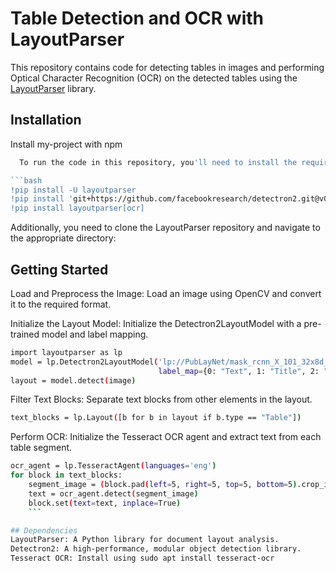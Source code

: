 
# Table Detection and OCR with LayoutParser

This repository contains code for detecting tables in images and performing Optical Character Recognition (OCR) on the detected tables using the [LayoutParser](https://github.com/Layout-Parser/layout-parser) library. 


## Installation

Install my-project with npm

```bash
  To run the code in this repository, you'll need to install the required dependencies:

```bash
!pip install -U layoutparser
!pip install 'git+https://github.com/facebookresearch/detectron2.git@v0.4#egg=detectron2'
!pip install layoutparser[ocr]
```
Additionally, you need to clone the LayoutParser repository and navigate to the appropriate directory:
    
## Getting Started
Load and Preprocess the Image:
Load an image using OpenCV and convert it to the required format.

Initialize the Layout Model:
Initialize the Detectron2LayoutModel with a pre-trained model and label mapping.
```bash
import layoutparser as lp
model = lp.Detectron2LayoutModel('lp://PubLayNet/mask_rcnn_X_101_32x8d_FPN_3x/config', extra_config=["MODEL.ROI_HEADS.SCORE_THRESH_TEST", 0.65],
                                 label_map={0: "Text", 1: "Title", 2: "List", 3: "Table", 4: "Figure"})
layout = model.detect(image)
```
Filter Text Blocks:
Separate text blocks from other elements in the layout.
```bash
text_blocks = lp.Layout([b for b in layout if b.type == "Table"])
```
Perform OCR:
Initialize the Tesseract OCR agent and extract text from each table segment.
```bash
ocr_agent = lp.TesseractAgent(languages='eng')
for block in text_blocks:
    segment_image = (block.pad(left=5, right=5, top=5, bottom=5).crop_image(image))
    text = ocr_agent.detect(segment_image)
    block.set(text=text, inplace=True)
    ```

## Dependencies
LayoutParser: A Python library for document layout analysis.
Detectron2: A high-performance, modular object detection library.
Tesseract OCR: Install using sudo apt install tesseract-ocr